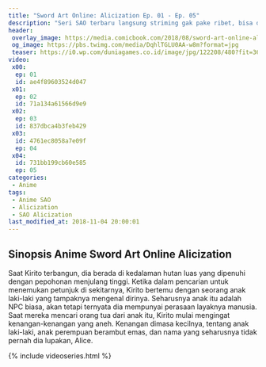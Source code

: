 ```yaml
---
title: "Sword Art Online: Alicization Ep. 01 - Ep. 05"
description: "Seri SAO terbaru langsung striming gak pake ribet, bisa download juga"
header:
 overlay_image: https://media.comicbook.com/2018/08/sword-art-online-alicization-1129100-640x320.jpeg
 og_image: https://pbs.twimg.com/media/DqhlTGLU0AA-w8m?format=jpg
 teaser: https://i0.wp.com/duniagames.co.id/image/jpg/122208/480?fit=360
video:
 x00:
  ep: 01
  id: ae4f89603524d047
 x01:
  ep: 02
  id: 71a134a61566d9e9
 x02:
  ep: 03
  id: 837dbca4b3feb429
 x03:
  id: 4761ec8058a7e09f
  ep: 04
 x04:
  id: 731bb199cb60e585
  ep: 05
categories:
 - Anime
tags:
 - Anime SAO
 - Alicization
 - SAO Alicization
last_modified_at: 2018-11-04 20:00:01
---
```


## Sinopsis Anime Sword Art Online Alicization

Saat Kirito terbangun, dia berada di kedalaman hutan luas yang dipenuhi dengan pepohonan menjulang tinggi. Ketika dalam pencarian untuk menemukan petunjuk di sekitarnya, Kirito bertemu dengan seorang anak laki-laki yang tampaknya mengenal dirinya. Seharusnya anak itu adalah NPC biasa, akan tetapi ternyata dia mempunyai perasaan layaknya manusia. Saat mereka mencari orang tua dari anak itu, Kirito mulai mengingat kenangan-kenangan yang aneh. Kenangan dimasa kecilnya, tentang anak laki-laki, anak perempuan berambut emas, dan nama yang seharusnya tidak pernah dia lupakan, Alice.

{% include videoseries.html %}
